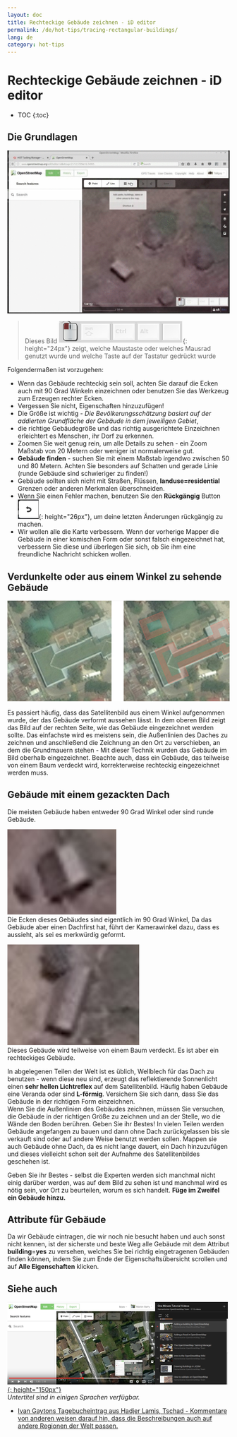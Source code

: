 ```yaml
---
layout: doc
title: Rechteckige Gebäude zeichnen - iD editor
permalink: /de/hot-tips/tracing-rectangular-buildings/
lang: de
category: hot-tips
---
```


Rechteckige Gebäude zeichnen - iD editor
============

- TOC
{:toc}


Die Grundlagen
----------

![Rectangular building][]  

> Dieses Bild ![keymon]{: height="24px"} zeigt, welche Maustaste oder welches Mausrad genutzt wurde und welche Taste auf der Tastatur gedrückt wurde  

Folgendermaßen ist vorzugehen:  

- Wenn das Gebäude rechteckig sein soll, achten Sie darauf die Ecken auch mit 90 Grad Winkeln einzeichnen oder benutzen Sie das Werkzeug zum Erzeugen rechter Ecken.  
- Vergessen Sie nicht, Eigenschaften hinzuzufügen!  
- Die Größe ist wichtig - *Die Bevölkerungsschätzung basiert auf der addierten Grundfläche der Gebäude in dem jeweiligen Gebiet*,  
- die richtige Gebäudegröße und das richtig ausgerichtete Einzeichnen erleichtert es Menschen, ihr Dorf zu erkennen.  
- Zoomen Sie weit genug rein, um alle Details zu sehen - ein Zoom Maßstab von 20 Metern oder weniger ist normalerweise gut.  
- **Gebäude finden** - suchen Sie mit einem Maßstab irgendwo zwischen 50 und 80 Metern. Achten Sie besonders auf Schatten und gerade Linie (runde Gebäude sind schwieriger zu finden!)  
- Gebäude sollten sich nicht mit Straßen, Flüssen, **landuse=residential** Grenzen oder anderen Merkmalen überschneiden.  
- Wenn Sie einen Fehler machen, benutzen Sie den **Rückgängig** Button ![back arrow]{: height="26px"}, um deine letzten Änderungen rückgängig zu machen.  
- Wir wollen alle die Karte verbessern. Wenn der vorherige Mapper die Gebäude in einer komischen Form oder sonst falsch eingezeichnet hat, verbessern Sie diese und überlegen Sie sich, ob Sie ihm eine freundliche Nachricht schicken wollen.  

Verdunkelte oder aus einem Winkel zu sehende Gebäude  
--------------------------------------

![building-obscured][]  

Es passiert häufig, dass das Satellitenbild aus einem Winkel aufgenommen wurde, der das Gebäude verformt aussehen lässt. In dem oberen Bild zeigt das Bild auf der rechten Seite, wie das Gebäude eingezeichnet werden sollte. Das einfachste wird es meistens sein, die Außenlinien des Daches zu zeichnen und anschließend die Zeichnung an den Ort zu verschieben, an dem die Grundmauern stehen - Mit dieser Technik wurden das Gebäude im Bild oberhalb eingezeichnet. Beachte auch, dass ein Gebäude, das teilweise von einem Baum verdeckt wird, korrekterweise rechteckig eingezeichnet werden muss. 

Gebäude mit einem gezackten Dach
----------------------------
 
Die meisten Gebäude haben entweder 90 Grad Winkel oder sind runde Gebäude.  

![building-ridge][]  
Die Ecken dieses Gebäudes sind eigentlich im 90 Grad Winkel, Da das Gebäude aber einen Dachfirst hat, führt der Kamerawinkel dazu, dass es aussieht, als sei es merkwürdig geformt.  

![building-tree-ridge][]  
Dieses Gebäude wird teilweise von einem Baum verdeckt. Es ist aber ein rechteckiges Gebäude.  

In abgelegenen Teilen der Welt ist es üblich, Wellblech für das Dach zu benutzen - wenn diese neu sind, erzeugt das reflektierende Sonnenlicht einen **sehr hellen Lichtreflex** auf dem Satellitenbild. Häufig haben Gebäude eine Veranda oder sind **L-förmig**. Versichern Sie sich dann, dass Sie das Gebäude in der richtigen Form einzeichnen.  
Wenn Sie die Außenlinien des Gebäudes zeichnen, müssen Sie versuchen, die Gebäude in der richtigen Größe zu zeichnen und an der Stelle, wo die Wände den Boden berühren. Geben Sie ihr Bestes! In vielen Teilen werden Gebäude angefangen zu bauen und dann ohne Dach zurückgelassen bis sie verkauft sind oder auf andere Weise benutzt werden sollen. Mappen sie auch Gebäude ohne Dach, da es nicht lange dauert, ein Dach hinzuzufügen und dieses vielleicht schon seit der Aufnahme des Satellitenbildes geschehen ist.  

Geben Sie ihr Bestes - selbst die Experten werden sich manchmal nicht einig darüber werden, was auf dem Bild zu sehen ist und manchmal wird es nötig sein, vor Ort zu beurteilen, worum es sich handelt. **Füge im Zweifel ein Gebäude hinzu.**  

 Attribute für Gebäude
-------------

Da wir Gebäude eintragen, die wir noch nie besucht haben und auch sonst nicht kennen, ist der sicherste und beste Weg alle Gebäude mit dem Attribut **building**=**yes** zu versehen, welches Sie bei richtig eingetragenen Gebäuden finden können, indem Sie zum Ende der Eigenschaftsübersicht scrollen und auf **Alle Eigenschaften** klicken.

Siehe auch  
---------

[![building-video]{: height="150px"}](https://www.youtube.com/watch?v=VPJz-AucqF4&index=7&list=PLb9506_-6FMHZ3nwn9heri3xjQKrSq1hN "Humanitarian OpenStreetMap Team Einführungs Videos - Ein Gebäude zu OpenStreetMap hinzufügen")  
*Untertitel sind in einigen Sprachen verfügbar.*  

- [Ivan Gaytons Tagebucheintrag aus Hadjer Lamis, Tschad - Kommentare von anderen weisen darauf hin, dass die Beschreibungen auch auf andere Regionen der Welt passen.](https://www.openstreetmap.org/user/IvanGayton/diary/38612)



[Rectangular building]: /images/hot-tips/rectangular_building.gif "Rein rechteckiges Gebäude einzeichnen, die Ecken in 90 Grad Winkel bringen, Attribute hinzufügen."
[keymon]:/images/hot-tips/keymon.png
[building-ridge]: /images/hot-tips/building-ridge.png
[back arrow]: /images/beginner/back-arrow.png
[building-tree-ridge]: /images/hot-tips/building-tree-ridge.png
[building-obscured]: /images/hot-tips/buildings-obscured-traced-1.png "Vorher und nachher - ein Gebäude einzeichnen, das aus einem Winkel zu sehen ist"
[building-video]: /images/hot-tips/building-video.png "Humanitarian OpenStreetMap Team Einführungs Videos - Ein Gebäude zu OpenStreetMap hinzufügen"